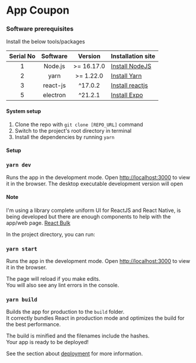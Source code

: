 # App Coupon

### Software prerequisites

Install the below tools/packages

| Serial No   | Software           | Version   | Installation site |
| :---------: | :----------------: | :-------: | :---------------- |
| 1           | Node.js            | >= 16.17.0  | [Install NodeJS](https://nodejs.org/en/download/) |
| 2           | yarn               | >= 1.22.0 | [Install Yarn](https://yarnpkg.com/)      |
| 3           | react-js           | ^17.0.2 | [Install reactjs](https://reactjs.org/docs/getting-started.html) |
| 5           | electron           | ^21.2.1 | [Install Expo](https://www.electronjs.org/docs/latest/tutorial/quick-start) |
#### System setup
1. Clone the repo with `git clone [REPO_URL]` command
2. Switch to the project's root directory in terminal
3. Install the dependencies by running `yarn`

#### Setup
### `yarn dev`

Runs the app in the development mode.
Open [http://localhost:3000](http://localhost:3000) to view it in the browser.
The desktop executable development version will open
#### Note
I'm using a library complete uniform UI for ReactJS and React Native, is being developed but there are enough components to help with the app/web page. 
[React Bulk](https://github.com/caioedut/react-bulk) 


In the project directory, you can run:

### `yarn start`

Runs the app in the development mode.
Open [http://localhost:3000](http://localhost:3000) to view it in the browser.

The page will reload if you make edits.\
You will also see any lint errors in the console.
### `yarn build`

Builds the app for production to the `build` folder.\
It correctly bundles React in production mode and optimizes the build for the best performance.

The build is minified and the filenames include the hashes.\
Your app is ready to be deployed!

See the section about [deployment](https://facebook.github.io/create-react-app/docs/deployment) for more information.


